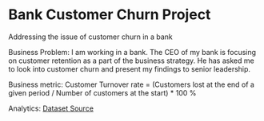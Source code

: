 # Bank Customer Churn Project
Addressing the issue of customer churn in a bank

Business Problem:
I am working in a bank. The CEO of my bank is focusing on customer retention as a part of the business strategy. He has asked me to look into customer churn and present my findings to senior leadership.

Business metric:
Customer Turnover rate = 
(Customers lost at the end of a given period / Number of customers at the start) * 100 %

Analytics:
[Dataset Source](https://www.kaggle.com/adammaus/predicting-churn-for-bank-customers)
